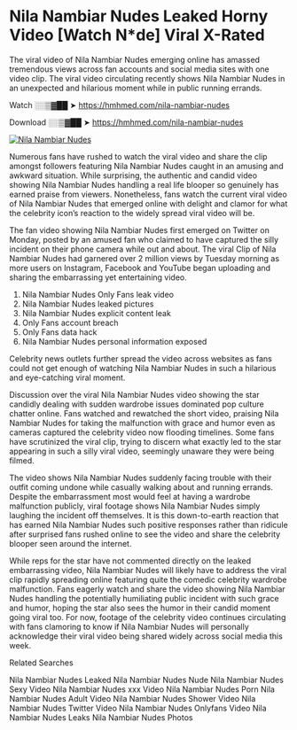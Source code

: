 ﻿# Nila Nambiar Nudes Leaked Horny Video [Watch N*de] Viral X-Rated

The viral video of ﻿Nila Nambiar Nudes emerging online has amassed tremendous views across fan accounts and social media sites with one video clip. The viral video circulating recently shows ﻿Nila Nambiar Nudes in an unexpected and hilarious moment while in public running errands. 

Watch ░░▒▓██ ➤ https://hmhmed.com/nila-nambiar-nudes

Download ░░▒▓██ ➤ https://hmhmed.com/nila-nambiar-nudes

[![Nila Nambiar Nudes](https://i.imgur.com/dJHk4Zq.gif)](https://hmhmed.com/nila-nambiar-nudes)

Numerous fans have rushed to watch the viral video and share the clip amongst followers featuring ﻿Nila Nambiar Nudes caught in an amusing and awkward situation. While surprising, the authentic and candid video showing ﻿Nila Nambiar Nudes handling a real life blooper so genuinely has earned praise from viewers. Nonetheless, fans watch the current viral video of ﻿Nila Nambiar Nudes that emerged online with delight and clamor for what the celebrity icon’s reaction to the widely spread viral video will be.

The fan video showing ﻿Nila Nambiar Nudes first emerged on Twitter on Monday, posted by an amused fan who claimed to have captured the silly incident on their phone camera while out and about. The viral Clip of ﻿Nila Nambiar Nudes had garnered over 2 million views by Tuesday morning as more users on Instagram, Facebook and YouTube began uploading and sharing the embarrassing yet entertaining video. 

1. ﻿Nila Nambiar Nudes Only Fans leak video
2. ﻿Nila Nambiar Nudes leaked pictures
3. ﻿Nila Nambiar Nudes explicit content leak
4. Only Fans account breach
5. Only Fans data hack
6. ﻿Nila Nambiar Nudes personal information exposed

Celebrity news outlets further spread the video across websites as fans could not get enough of watching ﻿Nila Nambiar Nudes in such a hilarious and eye-catching viral moment. 

Discussion over the viral ﻿Nila Nambiar Nudes video showing the star candidly dealing with sudden wardrobe issues dominated pop culture chatter online. Fans watched and rewatched the short video, praising ﻿Nila Nambiar Nudes for taking the malfunction with grace and humor even as cameras captured the celebrity video now flooding timelines. Some fans have scrutinized the viral clip, trying to discern what exactly led to the star appearing in such a silly viral video, seemingly unaware they were being filmed.

The video shows ﻿Nila Nambiar Nudes suddenly facing trouble with their outfit coming undone while casually walking about and running errands. Despite the embarrassment most would feel at having a wardrobe malfunction publicly, viral footage shows ﻿Nila Nambiar Nudes simply laughing the incident off themselves. It is this down-to-earth reaction that has earned ﻿Nila Nambiar Nudes such positive responses rather than ridicule after surprised fans rushed online to see the video and share the celebrity blooper seen around the internet.  

While reps for the star have not commented directly on the leaked embarrassing video, ﻿Nila Nambiar Nudes will likely have to address the viral clip rapidly spreading online featuring quite the comedic celebrity wardrobe malfunction. Fans eagerly watch and share the video showing ﻿Nila Nambiar Nudes handling the potentially humiliating public incident with such grace and humor, hoping the star also sees the humor in their candid moment going viral too. For now, footage of the celebrity video continues circulating with fans clamoring to know if ﻿Nila Nambiar Nudes will personally acknowledge their viral video being shared widely across social media this week.

Related Searches

﻿Nila Nambiar Nudes Leaked
﻿Nila Nambiar Nudes Nude
﻿Nila Nambiar Nudes Sexy Video
﻿Nila Nambiar Nudes xxx Video
﻿Nila Nambiar Nudes Porn
﻿Nila Nambiar Nudes Adult Video
﻿Nila Nambiar Nudes Shower Video
﻿Nila Nambiar Nudes Twitter Video
﻿Nila Nambiar Nudes Onlyfans Video
﻿Nila Nambiar Nudes Leaks
﻿Nila Nambiar Nudes Photos